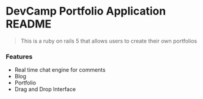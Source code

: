 # DevCamp Portfolio Application README

> This is a ruby on rails 5 that allows users to create their own portfolios

### Features
- Real time chat engine for comments
- Blog
- Portfolio
- Drag and Drop Interface

